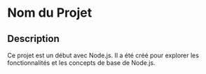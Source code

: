 # Nom du Projet

## Description
Ce projet est un début avec Node.js. Il a été créé pour explorer les fonctionnalités et les concepts de base de Node.js.



